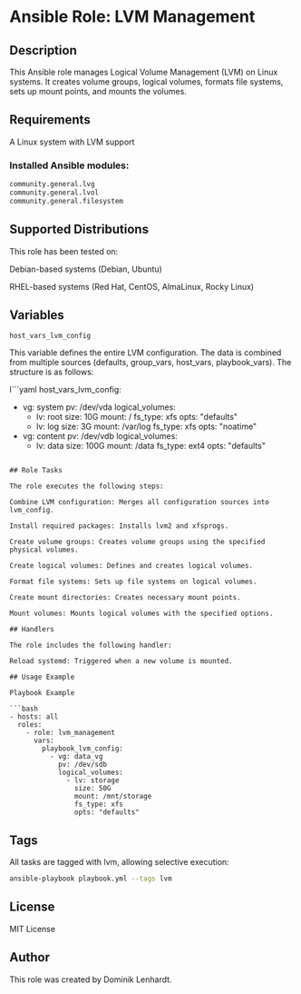 # Ansible Role: LVM Management

## Description

This Ansible role manages Logical Volume Management (LVM) on Linux systems. It creates volume groups, logical volumes, formats file systems, sets up mount points, and mounts the volumes.

## Requirements

A Linux system with LVM support

### Installed Ansible modules:

```bash
community.general.lvg
community.general.lvol
community.general.filesystem
```

## Supported Distributions

This role has been tested on:

Debian-based systems (Debian, Ubuntu)

RHEL-based systems (Red Hat, CentOS, AlmaLinux, Rocky Linux)

## Variables

`host_vars_lvm_config`

This variable defines the entire LVM configuration. The data is combined from multiple sources (defaults, group_vars, host_vars, playbook_vars). The structure is as follows:

l```yaml
host_vars_lvm_config:
  - vg: system
    pv: /dev/vda
    logical_volumes:
      - lv: root
        size: 10G
        mount: /
        fs_type: xfs
        opts: "defaults"
      - lv: log
        size: 3G
        mount: /var/log
        fs_type: xfs
        opts: "noatime"
  - vg: content
    pv: /dev/vdb
    logical_volumes:
      - lv: data
        size: 100G
        mount: /data
        fs_type: ext4
        opts: "defaults"
```

## Role Tasks

The role executes the following steps:

Combine LVM configuration: Merges all configuration sources into lvm_config.

Install required packages: Installs lvm2 and xfsprogs.

Create volume groups: Creates volume groups using the specified physical volumes.

Create logical volumes: Defines and creates logical volumes.

Format file systems: Sets up file systems on logical volumes.

Create mount directories: Creates necessary mount points.

Mount volumes: Mounts logical volumes with the specified options.

## Handlers

The role includes the following handler:

Reload systemd: Triggered when a new volume is mounted.

## Usage Example

Playbook Example

```bash
- hosts: all
  roles:
    - role: lvm_management
      vars:
        playbook_lvm_config:
          - vg: data_vg
            pv: /dev/sdb
            logical_volumes:
              - lv: storage
                size: 50G
                mount: /mnt/storage
                fs_type: xfs
                opts: "defaults"
```

## Tags

All tasks are tagged with lvm, allowing selective execution:

```bash
ansible-playbook playbook.yml --tags lvm
```

## License

MIT License

## Author

This role was created by Dominik Lenhardt.

